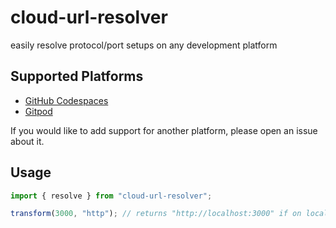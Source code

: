 # cloud-url-resolver

easily resolve protocol/port setups on any development platform

## Supported Platforms

- [GitHub Codespaces](https://github.com/features/codespaces)
- [Gitpod](https://www.gitpod.io/)

If you would like to add support for another platform, please open an issue about it.

## Usage

```ts
import { resolve } from "cloud-url-resolver";

transform(3000, "http"); // returns "http://localhost:3000" if on localhost; otherwise, returns the transformed for the current platform
```
